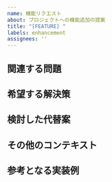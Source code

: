 ```yaml
---
name: 機能リクエスト
about: プロジェクトへの機能追加の提案
title: "[FEATURE] "
labels: enhancement
assignees: ''
---
```


## 関連する問題
<!-- このリクエストは問題に関連していますか？説明してください。例：私はいつも〇〇するときに困っています... -->

## 希望する解決策
<!-- 実現したいことを明確に簡潔に説明してください。 -->

## 検討した代替案
<!-- 検討した代替案や機能について明確で簡潔な説明をしてください。 -->

## その他のコンテキスト
<!-- 機能リクエストに関するその他のコンテキストやスクリーンショットをここに追加してください。 -->

## 参考となる実装例
<!-- 他のプロジェクトや商品などで参考となる実装例があれば記載してください。 -->